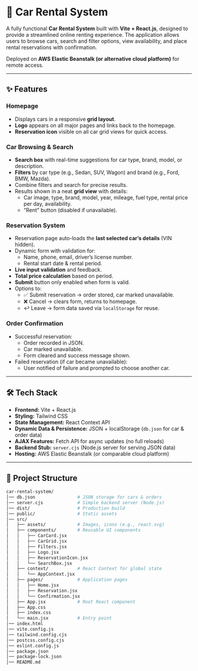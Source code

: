 # 🚗 Car Rental System

A fully functional **Car Rental System** built with **Vite + React.js**, designed to provide a streamlined online renting experience. The application allows users to browse cars, search and filter options, view availability, and place rental reservations with confirmation.

Deployed on **AWS Elastic Beanstalk (or alternative cloud platform)** for remote access.

---

## ✨ Features

### Homepage
- Displays cars in a responsive **grid layout**.
- **Logo** appears on all major pages and links back to the homepage.
- **Reservation icon** visible on all car grid views for quick access.

### Car Browsing & Search
- **Search box** with real-time suggestions for car type, brand, model, or description.
- **Filters** by car type (e.g., Sedan, SUV, Wagon) and brand (e.g., Ford, BMW, Mazda).
- Combine filters and search for precise results.
- Results shown in a neat **grid view** with details:
  - Car image, type, brand, model, year, mileage, fuel type, rental price per day, availability.
  - “Rent” button (disabled if unavailable).

### Reservation System
- Reservation page auto-loads the **last selected car’s details** (VIN hidden).
- Dynamic form with validation for:
  - Name, phone, email, driver’s license number.
  - Rental start date & rental period.
- **Live input validation** and feedback.
- **Total price calculation** based on period.
- **Submit** button only enabled when form is valid.
- Options to:
  - ✅ Submit reservation → order stored, car marked unavailable.
  - ❌ Cancel → clears form, returns to homepage.
  - ↩ Leave → form data saved via `localStorage` for reuse.

### Order Confirmation
- Successful reservation:
  - Order recorded in JSON.
  - Car marked unavailable.
  - Form cleared and success message shown.
- Failed reservation (if car became unavailable):
  - User notified of failure and prompted to choose another car.

---

## 🛠️ Tech Stack

- **Frontend:** Vite + React.js  
- **Styling:** Tailwind CSS  
- **State Management:** React Context API  
- **Dynamic Data & Persistence:** JSON + localStorage (`db.json` for car & order data)  
- **AJAX Features:** Fetch API for async updates (no full reloads)  
- **Backend Stub:** `server.cjs` (Node.js server for serving JSON data)  
- **Hosting:** AWS Elastic Beanstalk (or comparable cloud platform)  

---

## 📂 Project Structure

```bash
car-rental-system/
│── db.json                # JSON storage for cars & orders
│── server.cjs             # Simple backend server (Node.js)
│── dist/                  # Production build
│── public/                # Static assets
│── src/
│   ├── assets/            # Images, icons (e.g., react.svg)
│   ├── components/        # Reusable UI components
│   │   ├── CarCard.jsx
│   │   ├── CarGrid.jsx
│   │   ├── Filters.jsx
│   │   ├── Logo.jsx
│   │   ├── ReservationIcon.jsx
│   │   └── SearchBox.jsx
│   ├── context/           # React Context for global state
│   │   └── AppContext.jsx
│   ├── pages/             # Application pages
│   │   ├── Home.jsx
│   │   ├── Reservation.jsx
│   │   └── Confirmation.jsx
│   ├── App.jsx            # Root React component
│   ├── App.css
│   ├── index.css
│   └── main.jsx           # Entry point
│── index.html
│── vite.config.js
│── tailwind.config.cjs
│── postcss.config.cjs
│── eslint.config.js
│── package.json
│── package-lock.json
│── README.md
